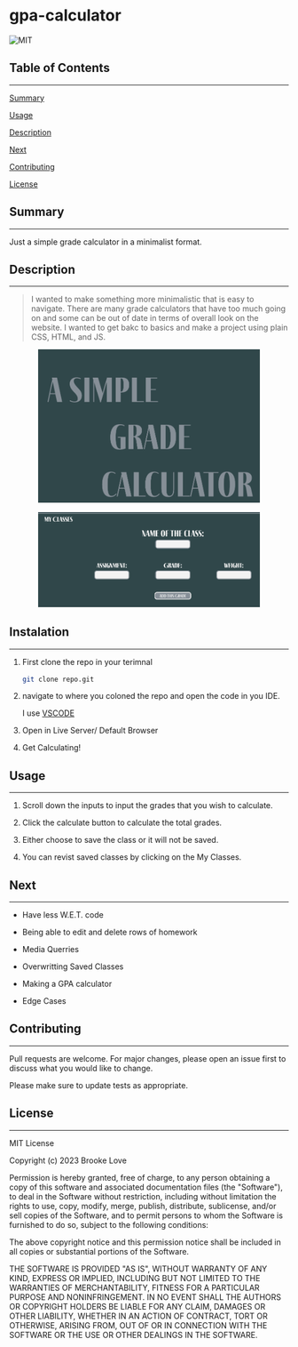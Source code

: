 # gpa-calculator

![MIT](https://img.shields.io/badge/liscence-MIT-ff69b4?style=for-the-badge&logo=appveyor)

## Table of Contents

---------------------

[Summary](#summary)

[Usage](#usage)

[Description](#description)

[Next](#next)

[Contributing](#contributing)

[License](#license)

## Summary

---------------------

Just a simple grade calculator in a minimalist format.

## Description

---------------------

> I wanted to make something more minimalistic that is easy to navigate. There are many grade calculators that have too much going on and some can be out of date in terms of overall look on the website. I wanted to get bakc to basics and make a project using plain CSS, HTML, and JS.

<p align="center">
    <img src="./assets/images/title.png"
     alt="Markdown Monster icon"
     width='400'/>
</p>

<p align="center">
    <img src="./assets/images/input.png"
     alt="Markdown Monster icon"
     width='400'/>
</p>

## Instalation

---------------------

1. First clone the repo in your terimnal

    ``` bash
    git clone repo.git
    ```

2. navigate to where you coloned the repo and open the code in you IDE.

    I use [VSCODE](https://code.visualstudio.com/)

3. Open in Live Server/ Default Browser

4. Get Calculating!

## Usage

---------------------

1. Scroll down the inputs to input the grades that you wish to calculate.

2. Click the calculate button to calculate the total grades.

3. Either choose to save the class or it will not be saved.

4. You can revist saved classes by clicking on the My Classes.

## Next

---------------------

- Have less W.E.T. code

- Being able to edit and delete rows of homework

- Media Querries

- Overwritting Saved Classes

- Making a GPA calculator

- Edge Cases

## Contributing

---------------------

Pull requests are welcome. For major changes, please open an issue first to discuss what you would like to change.

Please make sure to update tests as appropriate.

## License

---------------------

MIT License

Copyright (c) 2023 Brooke Love

Permission is hereby granted, free of charge, to any person obtaining a copy
of this software and associated documentation files (the "Software"), to deal
in the Software without restriction, including without limitation the rights
to use, copy, modify, merge, publish, distribute, sublicense, and/or sell
copies of the Software, and to permit persons to whom the Software is
furnished to do so, subject to the following conditions:

The above copyright notice and this permission notice shall be included in all
copies or substantial portions of the Software.

THE SOFTWARE IS PROVIDED "AS IS", WITHOUT WARRANTY OF ANY KIND, EXPRESS OR
IMPLIED, INCLUDING BUT NOT LIMITED TO THE WARRANTIES OF MERCHANTABILITY,
FITNESS FOR A PARTICULAR PURPOSE AND NONINFRINGEMENT. IN NO EVENT SHALL THE
AUTHORS OR COPYRIGHT HOLDERS BE LIABLE FOR ANY CLAIM, DAMAGES OR OTHER
LIABILITY, WHETHER IN AN ACTION OF CONTRACT, TORT OR OTHERWISE, ARISING FROM,
OUT OF OR IN CONNECTION WITH THE SOFTWARE OR THE USE OR OTHER DEALINGS IN THE
SOFTWARE.
